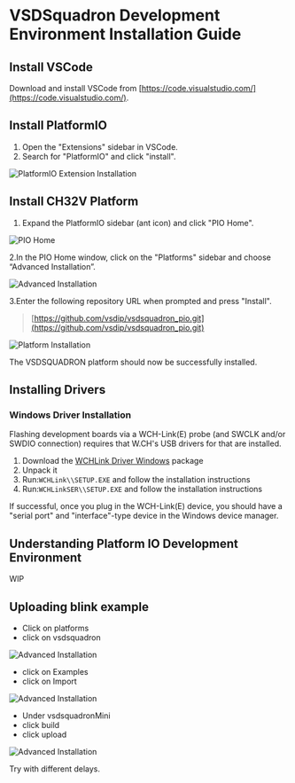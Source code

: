 # VSDSquadron Development Environment Installation Guide

## Install VSCode

Download and install VSCode from [https://code.visualstudio.com/](https://code.visualstudio.com/).

## Install PlatformIO

1. Open the "Extensions" sidebar in VSCode.
2. Search for "PlatformIO" and click "install".

![PlatformIO Extension Installation](docs/pio_extension_install.png)

## Install CH32V Platform

1. Expand the PlatformIO sidebar (ant icon) and click "PIO Home".

![PIO Home](docs/pio_home.png)

2.In the PIO Home window, click on the "Platforms" sidebar and choose “Advanced Installation”.

![Advanced Installation](docs/platform_install.png)

3.Enter the following repository URL when prompted and press "Install".

> [https://github.com/vsdip/vsdsquadron_pio.git](https://github.com/vsdip/vsdsquadron_pio.git)

![Platform Installation](docs/platform_install_2.png)

The VSDSQUADRON platform should now be successfully installed.

## Installing  Drivers

### Windows Driver Installation

Flashing development boards via a WCH-Link(E) probe (and SWCLK and/or SWDIO connection) requires that W.CH's USB drivers for that are installed.

1. Download the [WCHLink Driver Windows](https://github.com/Community-PIO-CH32V/wchlink-driver-windows/archive/refs/heads/main.zip) package
2. Unpack it
3. Run:`WCHLink\\SETUP.EXE` and follow the installation instructions
4. Run:`WCHLinkSER\\SETUP.EXE` and follow the installation instructions

If successful, once you plug in the WCH-Link(E) device, you should have a "serial port" and "interface"-type device in the Windows device manager.

## Understanding Platform IO Development Environment

WIP

## Uploading blink example

- Click on platforms
- click on vsdsquadron

![Advanced Installation](docs/platform_home.png)

- click on Examples
- click on Import

![Advanced Installation](docs/import_example.png)

- Under vsdsquadronMini
- click build
- click upload

![Advanced Installation](docs/build_upload.png)

Try with different delays.
